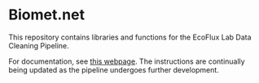 # Biomet.net

This repository contains libraries and functions for the EcoFlux Lab Data Cleaning Pipeline. 

For documentation, see <a href="https://ecoflux-lab.github.io/PipelineDocumentation/PipelineDocumentation.html" target="_blank" rel="noopener noreferrer">this webpage</a>. The instructions are continually being updated as the pipeline undergoes further development.
